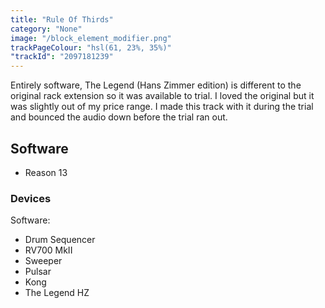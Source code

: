```yaml
---
title: "Rule Of Thirds"
category: "None"
image: "/block_element_modifier.png"
trackPageColour: "hsl(61, 23%, 35%)"
"trackId": "2097181239"
---
```


Entirely software, The Legend (Hans Zimmer edition) is different to the original rack extension so it was available to trial. I loved the original but it was slightly out of my price range. I made this track with it during the trial and bounced the audio down before the trial ran out.

## Software
- Reason 13 
### Devices
Software:
- Drum Sequencer
- RV700 MkII
- Sweeper
- Pulsar
- Kong 
- The Legend HZ

